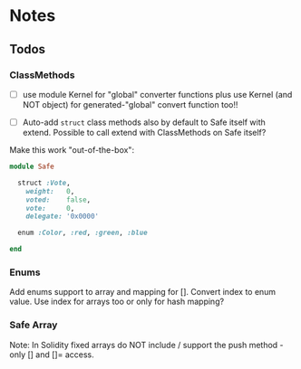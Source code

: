 # Notes

## Todos

### ClassMethods 

- [ ] use module Kernel for "global" converter functions plus use Kernel (and NOT object) for generated-"global" convert function too!!

- [ ] Auto-add `struct` class methods also by default to Safe itself with extend.
Possible to call extend with ClassMethods on Safe itself?

Make this work "out-of-the-box":
``` ruby
module Safe

  struct :Vote,
    weight:   0,
    voted:    false,
    vote:     0,
    delegate: '0x0000'        

  enum :Color, :red, :green, :blue

end
```



### Enums

Add enums support to array and mapping for [].
Convert index to enum value.
Use index for arrays too or only for hash mapping?

### Safe Array

Note: In Solidity fixed arrays do NOT include / support the push method -
only [] and []= access.
